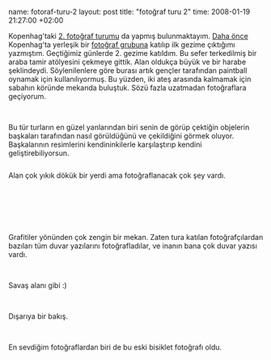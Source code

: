 name: fotoraf-turu-2
layout: post
title: "fotoğraf turu 2"
time: 2008-01-19 21:27:00 +02:00

Kopenhag'taki <a href="http://www.flickr.com/groups/cph/discuss/72157603632276463/">2. fotoğraf turumu</a> da yapmış bulunmaktayım. <a href="http://blog.tayfunsen.com/2007/12/geri-dndm.html">Daha önce</a> Kopenhag'ta yerleşik bir <a href="http://www.flickr.com/groups/cph/">fotoğraf grubuna</a> katılıp ilk gezime çıktığımı yazmıştım. Geçtiğimiz günlerde 2. gezime katıldım. Bu sefer terkedilmiş bir araba tamir atölyesini çekmeye gittik. Alan oldukça büyük ve bir harabe şeklindeydi. Söylenilenlere göre burası artık gençler tarafından paintball oynamak için kullanılıyormuş. Bu yüzden, iki ateş arasında kalmamak için sabahın köründe mekanda buluştuk. Sözü fazla uzatmadan fotoğraflara geçiyorum.<br /><br /><a onblur="try {parent.deselectBloggerImageGracefully();} catch(e) {}" href="http://1.bp.blogspot.com/_AZvuJ9kmERM/R40152eOdCI/AAAAAAAAAe0/sT7ovpKHkS8/s1600-h/DSCN8631_1.JPG"><img style="margin: 0px auto 10px; display: block; text-align: center; cursor: pointer;" src="http://1.bp.blogspot.com/_AZvuJ9kmERM/R40152eOdCI/AAAAAAAAAe0/sT7ovpKHkS8/s400/DSCN8631_1.JPG" alt="" id="BLOGGER_PHOTO_ID_5155836416400192546" border="0" /></a><br />Bu tür turların en güzel yanlarından biri senin de görüp çektiğin objelerin başkaları tarafından nasıl görüldüğünü ve çekildiğini görmek oluyor. Başkalarının resimlerini kendininkilerle karşılaştırıp kendini geliştirebiliyorsun.<br /><br /><a onblur="try {parent.deselectBloggerImageGracefully();} catch(e) {}" href="http://2.bp.blogspot.com/_AZvuJ9kmERM/R4016GeOdDI/AAAAAAAAAe8/koEMcB07jXQ/s1600-h/DSCN8637_1.JPG"><img style="margin: 0px auto 10px; display: block; text-align: center; cursor: pointer;" src="http://2.bp.blogspot.com/_AZvuJ9kmERM/R4016GeOdDI/AAAAAAAAAe8/koEMcB07jXQ/s400/DSCN8637_1.JPG" alt="" id="BLOGGER_PHOTO_ID_5155836420695159858" border="0" /></a>Alan çok yıkık dökük bir yerdi ama fotoğraflanacak çok şey vardı.<br /><br /><br /><a onblur="try {parent.deselectBloggerImageGracefully();} catch(e) {}" href="http://4.bp.blogspot.com/_AZvuJ9kmERM/R4016meOdEI/AAAAAAAAAfE/UK2Jec8FSWM/s1600-h/DSCN8667_1.JPG"><img style="margin: 0px auto 10px; display: block; text-align: center; cursor: pointer;" src="http://4.bp.blogspot.com/_AZvuJ9kmERM/R4016meOdEI/AAAAAAAAAfE/UK2Jec8FSWM/s400/DSCN8667_1.JPG" alt="" id="BLOGGER_PHOTO_ID_5155836429285094466" border="0" /></a><br /><br /><br /><a onblur="try {parent.deselectBloggerImageGracefully();} catch(e) {}" href="http://1.bp.blogspot.com/_AZvuJ9kmERM/R40162eOdFI/AAAAAAAAAfM/SZvK3kflvlU/s1600-h/DSCN8698_1.JPG"><img style="margin: 0px auto 10px; display: block; text-align: center; cursor: pointer;" src="http://1.bp.blogspot.com/_AZvuJ9kmERM/R40162eOdFI/AAAAAAAAAfM/SZvK3kflvlU/s400/DSCN8698_1.JPG" alt="" id="BLOGGER_PHOTO_ID_5155836433580061778" border="0" /></a>Grafitiler yönünden çok zengin bir mekan. Zaten tura katılan fotoğrafçılardan bazıları tüm duvar yazılarını fotoğrafladılar, ve inanın bana çok duvar yazısı vardı.<br /><br /><br /><a onblur="try {parent.deselectBloggerImageGracefully();} catch(e) {}" href="http://2.bp.blogspot.com/_AZvuJ9kmERM/R4017GeOdGI/AAAAAAAAAfU/tqaYPsWhJ84/s1600-h/DSCN8702_1.JPG"><img style="margin: 0px auto 10px; display: block; text-align: center; cursor: pointer;" src="http://2.bp.blogspot.com/_AZvuJ9kmERM/R4017GeOdGI/AAAAAAAAAfU/tqaYPsWhJ84/s400/DSCN8702_1.JPG" alt="" id="BLOGGER_PHOTO_ID_5155836437875029090" border="0" /></a>Savaş alanı gibi :)<br /><br /><br /><a onblur="try {parent.deselectBloggerImageGracefully();} catch(e) {}" href="http://3.bp.blogspot.com/_AZvuJ9kmERM/R402wWeOdHI/AAAAAAAAAfc/m9jYnsdMobE/s1600-h/DSCN8709_1.JPG"><img style="margin: 0px auto 10px; display: block; text-align: center; cursor: pointer;" src="http://3.bp.blogspot.com/_AZvuJ9kmERM/R402wWeOdHI/AAAAAAAAAfc/m9jYnsdMobE/s400/DSCN8709_1.JPG" alt="" id="BLOGGER_PHOTO_ID_5155837352703063154" border="0" /></a>Dışarıya bir bakış.<br /><br /><br /><a onblur="try {parent.deselectBloggerImageGracefully();} catch(e) {}" href="http://4.bp.blogspot.com/_AZvuJ9kmERM/R402wmeOdII/AAAAAAAAAfk/qs77TNQ7xtQ/s1600-h/DSCN8724_1.JPG"><img style="margin: 0px auto 10px; display: block; text-align: center; cursor: pointer;" src="http://4.bp.blogspot.com/_AZvuJ9kmERM/R402wmeOdII/AAAAAAAAAfk/qs77TNQ7xtQ/s400/DSCN8724_1.JPG" alt="" id="BLOGGER_PHOTO_ID_5155837356998030466" border="0" /></a>En sevdiğim fotoğraflardan biri de bu eski bisiklet fotoğrafı oldu.
